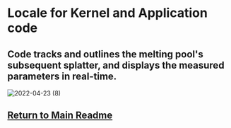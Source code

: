 # Locale for Kernel and Application code
## Code tracks and outlines the melting pool's subsequent splatter, and displays the measured parameters in real-time. 
![2022-04-23 (8)](https://user-images.githubusercontent.com/87868879/164955178-1afaf4c1-9ee9-4306-ac37-6c495cae8474.png)

## [Return to Main Readme](https://github.com/ARTS-Laboratory/Senior-Design-Project-EMCH427-002-Team-4-Downey#readme)
